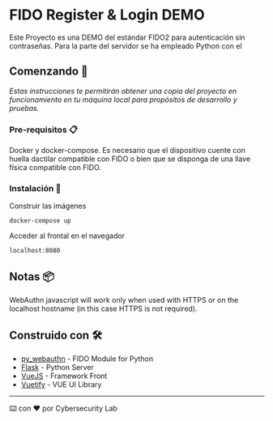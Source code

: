 # FIDO Register & Login DEMO

Este Proyecto es una DEMO del estándar FIDO2 para autenticación sin contraseñas.
Para la parte del servidor se ha empleado Python con el

## Comenzando 🚀

_Estas instrucciones te permitirán obtener una copia del proyecto en funcionamiento en tu máquina local para propósitos de desarrollo y pruebas._


### Pre-requisitos 📋

Docker y docker-compose.
Es necesario que el dispositivo cuente con huella dactilar compatible con FIDO o bien que se disponga de una llave física compatible con FIDO.


### Instalación 🔧

Construir las imágenes
```
docker-compose up
```

Acceder al frontal en el navegador
```
localhost:8080
```


## Notas 📦

WebAuthn javascript will work only when used with HTTPS or on the localhost hostname (in this case HTTPS is not required).


## Construido con 🛠️


* [py_webauthn](https://github.com/duo-labs/py_webauthn) - FIDO Module for Python
* [Flask](https://flask.palletsprojects.com/en/1.1.x/) - Python Server
* [VueJS](https://vuejs.org/) - Framework Front
* [Vuetify](https://vuetifyjs.com/en/) - VUE UI Library




---
⌨️ con ❤️ por Cybersecurity Lab




